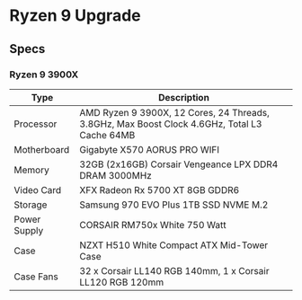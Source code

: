 # Ryzen 9 Upgrade

## Specs

### Ryzen 9 3900X

| Type         | Description                                                                                  |
| ------------ | -------------------------------------------------------------------------------------------- |
| Processor    | AMD Ryzen 9 3900X, 12 Cores, 24 Threads, 3.8GHz, Max Boost Clock 4.6GHz, Total L3 Cache 64MB |
| Motherboard  | Gigabyte X570 AORUS PRO WIFI                                                                 |
| Memory       | 32GB (2x16GB) Corsair Vengeance LPX DDR4 DRAM 3000MHz                                        |
| Video Card   | XFX Radeon Rx 5700 XT 8GB GDDR6                                                              |
| Storage      | Samsung 970 EVO Plus 1TB SSD NVME M.2                                                        |
| Power Supply | CORSAIR RM750x White 750 Watt                                                                |
| Case         | NZXT H510 White Compact ATX Mid-Tower Case                                                   |
| Case Fans    | 32 x Corsair LL140 RGB 140mm, 1 x Corsair LL120 RGB 120mm                                    |
